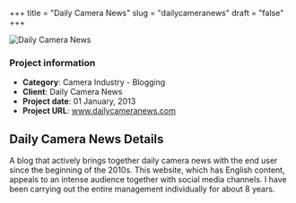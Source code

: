 +++
title = "Daily Camera News"
slug = "dailycameranews"
draft = "false"
+++


<img src="/images/portfolio/dcn.jpg" class="img-responsive rounded" alt="Daily Camera News">

<div class="card-header bg-secondary p-2">
        <h3 class="card-title p-2">Project information</h3>
        <ul>
          <li><strong>Category</strong>: Camera Industry - Blogging</li>
          <li><strong>Client</strong>: Daily Camera News</li>
          <li><strong>Project date</strong>: 01 January, 2013</li>
          <li><strong>Project URL</strong>: <a href="http://www.dailycameranews.com/">www.dailycameranews.com</a></li>
        </ul>
</div>


<div class="card-body">
     <h2 class="card-title py-2">Daily Camera News Details</h2>
          <p>
           A blog that actively brings together daily camera news with the end user since the beginning of the 2010s. This website, which has English content, appeals to an intense audience together with social media channels. I have been carrying out the entire management individually for about 8 years. </p>

</div>
